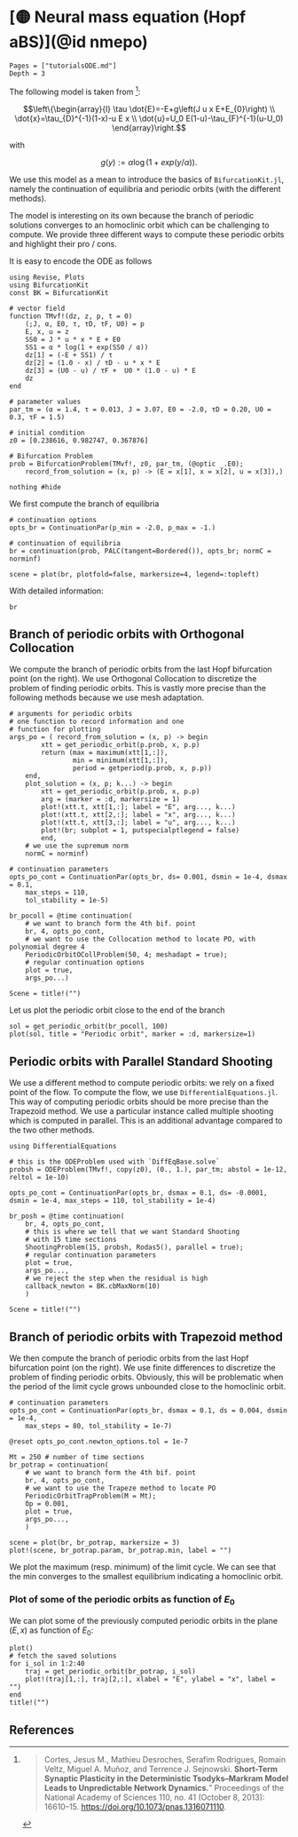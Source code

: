 # [🟡 Neural mass equation (Hopf aBS)](@id nmepo)

```@contents
Pages = ["tutorialsODE.md"]
Depth = 3
```

The following model is taken from [^Cortes]:

$$\left\{\begin{array}{l}
\tau \dot{E}=-E+g\left(J u x E+E_{0}\right) \\
\dot{x}=\tau_{D}^{-1}(1-x)-u E x \\
\dot{u}=U_0 E(1-u)-\tau_{F}^{-1}(u-U_0)
\end{array}\right.$$

with

$$g(y):=\alpha\log(1+exp(y/\alpha)).$$

We use this model as a mean to introduce the basics of `BifurcationKit.jl`, namely the continuation of equilibria and periodic orbits (with the different methods).

The model is interesting on its own because the branch of periodic solutions converges to an homoclinic orbit which can be challenging to compute. We provide three different ways to compute these periodic orbits and highlight their pro / cons.

It is easy to encode the ODE as follows

```@example TUTODE
using Revise, Plots
using BifurcationKit
const BK = BifurcationKit

# vector field
function TMvf!(dz, z, p, t = 0)
	(;J, α, E0, τ, τD, τF, U0) = p
	E, x, u = z
	SS0 = J * u * x * E + E0
	SS1 = α * log(1 + exp(SS0 / α))
	dz[1] = (-E + SS1) / τ
	dz[2] =	(1.0 - x) / τD - u * x * E
	dz[3] = (U0 - u) / τF +  U0 * (1.0 - u) * E
	dz
end

# parameter values
par_tm = (α = 1.4, τ = 0.013, J = 3.07, E0 = -2.0, τD = 0.20, U0 = 0.3, τF = 1.5)

# initial condition
z0 = [0.238616, 0.982747, 0.367876]

# Bifurcation Problem
prob = BifurcationProblem(TMvf!, z0, par_tm, (@optic _.E0);
	record_from_solution = (x, p) -> (E = x[1], x = x[2], u = x[3]),)

nothing #hide
```

We first compute the branch of equilibria

```@example TUTODE
# continuation options
opts_br = ContinuationPar(p_min = -2.0, p_max = -1.)

# continuation of equilibria
br = continuation(prob, PALC(tangent=Bordered()), opts_br; normC = norminf)

scene = plot(br, plotfold=false, markersize=4, legend=:topleft)
```

With detailed information:

```@example TUTODE
br
```

## Branch of periodic orbits with Orthogonal Collocation


We compute the branch of periodic orbits from the last Hopf bifurcation point (on the right). We use Orthogonal Collocation to discretize the problem of finding periodic orbits. This is vastly more precise than the following methods because we use mesh adaptation.

```@example TUTODE
# arguments for periodic orbits
# one function to record information and one
# function for plotting
args_po = (	record_from_solution = (x, p) -> begin
		xtt = get_periodic_orbit(p.prob, x, p.p)
		return (max = maximum(xtt[1,:]),
				min = minimum(xtt[1,:]),
				period = getperiod(p.prob, x, p.p))
	end,
	plot_solution = (x, p; k...) -> begin
		xtt = get_periodic_orbit(p.prob, x, p.p)
		arg = (marker = :d, markersize = 1)
		plot!(xtt.t, xtt[1,:]; label = "E", arg..., k...)
		plot!(xtt.t, xtt[2,:]; label = "x", arg..., k...)
		plot!(xtt.t, xtt[3,:]; label = "u", arg..., k...)
		plot!(br; subplot = 1, putspecialptlegend = false)
		end,
	# we use the supremum norm
	normC = norminf)

# continuation parameters
opts_po_cont = ContinuationPar(opts_br, ds= 0.001, dsmin = 1e-4, dsmax = 0.1,
	max_steps = 110,
	tol_stability = 1e-5)

br_pocoll = @time continuation(
	# we want to branch form the 4th bif. point
	br, 4, opts_po_cont,
	# we want to use the Collocation method to locate PO, with polynomial degree 4
	PeriodicOrbitOCollProblem(50, 4; meshadapt = true);
	# regular continuation options
	plot = true,
	args_po...)

Scene = title!("")
```

Let us plot the periodic orbit close to the end of the branch

```@example TUTODE
sol = get_periodic_orbit(br_pocoll, 100)
plot(sol, title = "Periodic orbit", marker = :d, markersize=1)
```

## Periodic orbits with Parallel Standard Shooting

We use a different method to compute periodic orbits: we rely on a fixed point of the flow. To compute the flow, we use `DifferentialEquations.jl`. This way of computing periodic orbits should be more precise than the Trapezoid method. We use a particular instance called multiple shooting which is computed in parallel. This is an additional advantage compared to the two other methods.

```@example TUTODE
using DifferentialEquations

# this is the ODEProblem used with `DiffEqBase.solve`
probsh = ODEProblem(TMvf!, copy(z0), (0., 1.), par_tm; abstol = 1e-12, reltol = 1e-10)

opts_po_cont = ContinuationPar(opts_br, dsmax = 0.1, ds= -0.0001, dsmin = 1e-4, max_steps = 110, tol_stability = 1e-4)

br_posh = @time continuation(
	br, 4, opts_po_cont,
	# this is where we tell that we want Standard Shooting
	# with 15 time sections
	ShootingProblem(15, probsh, Rodas5(), parallel = true);
	# regular continuation parameters
	plot = true,
	args_po...,
	# we reject the step when the residual is high
	callback_newton = BK.cbMaxNorm(10)
	)

Scene = title!("")
```
## Branch of periodic orbits with Trapezoid method

We then compute the branch of periodic orbits from the last Hopf bifurcation point (on the right).
We use finite differences to discretize the problem of finding periodic orbits. Obviously, this will be problematic when the period of the limit cycle grows unbounded close to the homoclinic orbit.

```@example TUTODE
# continuation parameters
opts_po_cont = ContinuationPar(opts_br, dsmax = 0.1, ds = 0.004, dsmin = 1e-4,
	max_steps = 80, tol_stability = 1e-7)

@reset opts_po_cont.newton_options.tol = 1e-7

Mt = 250 # number of time sections
br_potrap = continuation(
	# we want to branch form the 4th bif. point
	br, 4, opts_po_cont,
	# we want to use the Trapeze method to locate PO
	PeriodicOrbitTrapProblem(M = Mt);
	δp = 0.001,
	plot = true,
	args_po...,
	)

scene = plot(br, br_potrap, markersize = 3)
plot!(scene, br_potrap.param, br_potrap.min, label = "")
```

We plot the maximum (resp. minimum) of the limit cycle. We can see that the min converges to the smallest equilibrium indicating a homoclinic orbit.

### Plot of some of the periodic orbits as function of $E_0$

We can plot some of the previously computed periodic orbits in the plane $(E,x)$ as function of $E_0$:

```@example TUTODE
plot()
# fetch the saved solutions
for i_sol in 1:2:40
	traj = get_periodic_orbit(br_potrap, i_sol)
	plot!(traj[1,:], traj[2,:], xlabel = "E", ylabel = "x", label = "")
end
title!("")
```

## References

[^Cortes]:> Cortes, Jesus M., Mathieu Desroches, Serafim Rodrigues, Romain Veltz, Miguel A. Muñoz, and Terrence J. Sejnowski. **Short-Term Synaptic Plasticity in the Deterministic Tsodyks–Markram Model Leads to Unpredictable Network Dynamics.**” Proceedings of the National Academy of Sciences 110, no. 41 (October 8, 2013): 16610–15. https://doi.org/10.1073/pnas.1316071110.
